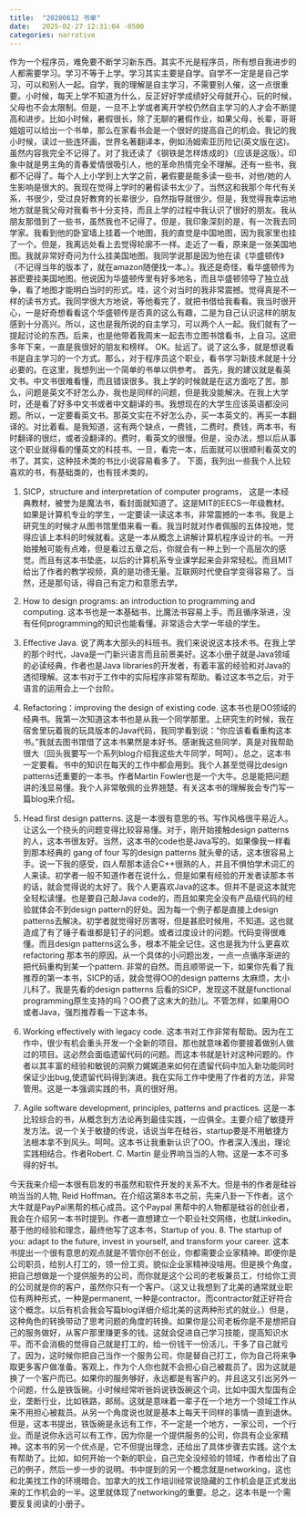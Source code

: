 ```yaml
---
title:  "20200612 书单"
date:   2025-02-27 12:31:04 -0500
categories: narrative
---
```

作为一个程序员，难免要不断学习新东西。其实不光是程序员，所有想自我进步的人都需要学习。学习不等于上学。学习其实主要是自学。自学不一定是是自己学习，可以和别人一起。自学，我的理解是自主学习，不需要别人催，这一点很重要。小时候，每天上学不知道为什么，反正好好学成绩好父母就开心，玩的时候，父母也不会太限制。但是，一旦不上学或者离开学校仍然自主学习的人才会不断提高和进步。比如小时候，暑假很长，除了无聊的暑假作业，如果父母，长辈，哥哥姐姐可以给出一个书单，那么在家看书会是一个很好的提高自己的机会。我记的我小时候，读过一些连环画，世界名著翻译本，例如汤姆索亚历险记(英文版在这)。虽然内容我完全不记得了。对了我还读了《钢铁是怎样炼成的》（应该是这版）。印象中就是男主角的青春爱情很吸引人，他的革命热情完全不理解。还有一些书，我都不记得了。每个人上小学到上大学之前，暑假要是能多读一些书，对他/她的人生影响是很大的。我现在觉得上学时的暑假读书太少了。当然这和我那个年代有关系，书很少，受过良好教育的长辈很少，自然指导就很少。但是，我觉得我幸运地地方就是我父母对我看书十分支持，而且上学的过程中我认识了很好的朋友。我从朋友那借到了一些书，虽然我也不记得了。但是，我印象深刻的是，有一次我去同学家。我看到他的卧室墙上挂着一个地图，我的直觉是中国地图，因为我家里也挂了一个。但是，我离远处看上去觉得轮廓不一样。走近了一看，原来是一张美国地图。我就非常好奇问为什么挂美国地图。我同学说那是因为他在读《华盛顿传》（不记得当年的版本了，就在amazon随便找一本。）。我还是奇怪，看华盛顿传为甚麽要挂美国地图。他说因为华盛顿传里有好多地名，而且华盛顿领导了独立战争，看了地图才能明白当时的形式。哇，这个对当时的我非常震撼。觉得真是不一样的读书方式。我同学很大方地说，等他看完了，就把书借给我看看。我当时很开心，一是好奇想看看这个华盛顿传是否真的这么有趣，二是为自己认识这样的朋友感到十分高兴。所以，这也是我所说的自主学习，可以两个人一起。我们就有了一提起讨论的东西。后来，也是他带着我周末一起去市立图书馆看书，上自习。这麽多年下来，一直是我很好的朋友和榜样。
OK。扯远了。说了这么多，就是想说看书是自主学习的一个方式。那么，对于程序员这个职业，看书学习新技术就是十分必要的。在这里，我想列出一个简单的书单以供参考。
首先，我的建议就是看英文书。中文书很难看懂，而且错误很多。我上学的时候就是在这方面吃了苦。那么，问题是英文不好怎么办，我也是同样的问题，但是我没能解决。在我上大学时，还是看了好多中文书或者中文翻译的书。我想现在的大学生应该英语都没问题。所以，一定要看英文书。那英文实在不好怎么办，买一本英文的，再买一本翻译的。对比着看。是我知道，这有两个缺点，一费钱，二费时。费钱，两本书，有时翻译的很烂，或者没翻译的。费时，看英文的很慢。但是，没办法，想以后从事这个职业就得看的懂英文的科技书。一旦，看完一本，后面就可以很顺利看英文的书了。其实，这种技术类的书比小说容易看多了。
下面，我列出一些我个人比较喜欢的书，有基础类的，也有技术类的。
1. SICP，structure and interpretation of computer programs， 这是一本经典教材，被誉为是魔法书，看封面就知道了。这是MIT的EECS一年级教材。如果是计算机专业的学生，一定要读一读这本书，非常震撼的一本书。我是上研究生的时候才从图书馆里借来看一看。我当时就对作者佩服的五体投地，觉得应该上本科的时候就看。这是一本从概念上讲解计算机程序设计的书。一开始接触可能有点难，但是看过五章之后，你就会有一种上到一个高层次的感觉。而且有这本书垫底，以后的计算机系专业课学起来会非常轻松。而且MIT给出了作者的教学视频，真的是功德无量。互联网时代使自学变得容易了。当然，还是那句话，得自己有定力和意愿去学。
2. How to design programs: an introduction to programming and computing. 这本书也是一本基础书，比魔法书容易上手。而且循序渐进，没有任何programming的知识也能看懂。非常适合大学一年级的学生。
3. Effective Java. 说了两本大部头的科班书。我们来说说这本技术书。在我上学的那个时代，Java是一门新兴语言而且前景美好。这本小册子就是Java领域的必读经典，作者也是Java libraries的开发者，有着丰富的经验和对Java的透彻理解。这本书对于工作中的实际程序非常有帮助。看过这本书之后，对于语言的运用会上一个台阶。
4. Refactoring：improving the design of existing code. 这本书也是OO领域的经典书。我第一次知道这本书也是从我一个同学那里。上研究生的时候，我在宿舍里玩着我的玩具版本的Java代码，我同学看到说：“你应该看看重构这本书。”我就去图书馆借了这本书果然是本好书。感谢我这些同学，真是对我帮助很大（回头我要写一个系列blog介绍我这些大牛同学，呵呵）。总之，这本书一定要看。书中的知识在每天的工作中都会用到。我个人甚至觉得比design patterns还重要的一本书。作者Martin Fowler也是一个大牛。总是能把问题讲的浅显易懂。我个人非常敬佩的业界翘楚。有关这本书的理解我会专门写一篇blog来介绍。


5. Head first design patterns. 这是一本很有意思的书。写作风格很平易近人。让这么一个挠头的问题变得比较容易懂。对于，刚开始接触design patterns的人，这本书很友好。当然，这本书的code也是Java写的。如果像我一样看到那本经典的 gang of four 写的design patterns 就头晕的话，这本很容易上手。说一下我的感受，四人帮那本适合C++很熟的人，并且不惧怕学术词汇的人来读。初学者一般不知道作者在说什么，但是如果有经验的开发者读那本书的话，就会觉得说的太好了。我个人更喜欢Java的这本。但并不是说这本就完全轻松读懂。也是要自己敲Java code的，而且如果完全没有产品级代码的经验就体会不到design pattern的好处。因为每一个例子都是直接上design patterns去解决。初学者就觉得好厉害呀，但是甚麽时候用，不知道。这也就造成了有了锤子看谁都是钉子的问题。或者过度设计的问题。代码变得很难懂。而且design patterns这么多，根本不能全记住。这也是我为什么更喜欢refactoring 那本书的原因。从一个具体的小问题出发，一点一点循序渐进的把代码重构到某一个pattern. 非常的自然。而且顺带说一下，如果你先看了我推荐的第一本书，SICP的话，就会觉得OO的design patterns 太麻烦，太小儿科了。我是先看的design patterns 后看的SICP，发现这不就是functional programming原生支持的吗？OO费了这末大的劲儿。不管怎样，如果用OO 或者Java，强烈推荐看一下这本书。
6. Working effectively with legacy code. 这本书对工作非常有帮助。因为在工作中，很少有机会重头开发一个全新的项目。那也就意味着你要接着做别人做过的项目。这必然会面临遗留代码的问题。而这本书就是针对这种问题的。作者以其丰富的经验和敏锐的洞察力娓娓道来如何在遗留代码中加入新功能同时保证少出bug,使遗留代码得到演进。我在实际工作中使用了作者的方法，非常管用。这是一本强调实践的书，真的很好用。
7. Agile software development, principles, patterns and practices. 这是一本比较综合的书，从概念到方法论再到最佳实践，一应俱全。主要介绍了敏捷开发方法。说一个关于敏捷的传说，话说当年在硅谷，startup要是不用敏捷方法根本拿不到风头。呵呵。这本书让我重新认识了OO。作者深入浅出，理论实践相结合。作者Robert. C. Martin 是业界响当当的人物。这是一本不可多得的好书。

今天我来介绍一本很有启发的书虽然和软件开发的关系不大。但是书的作者是硅谷响当当的人物, Reid Hoffman。在介绍这第8本书之前，先来八卦一下作者。这个大牛就是PayPal黑帮的核心成员。这个Paypal 黑帮中的人物都是硅谷的创业者，我会在介绍另一本书时提到。作者一直想建立一个职业社交网络，也就Linkedin。基于他的经验和理念，最终他写了这本书，Startup of you.
8. The startup of you: adapt to the future, invest in yourself, and transform your career.
这本书提出一个很有意思的观点就是不管你创不创业，你都需要企业家精神。即便你是公司职员，给别人打工的，领一份工资。貌似企业家精神没啥用。但是换个角度，把自己想做是一个提供服务的公司，而你就是这个公司的老板兼员工，付给你工资的公司就是你的客户，虽然你只有一个客户。（这又让我想到了北美的通常就业职位有两种形式，一种是permanent, 一种是contractor。而contractor就正好符合这个概念。以后有机会我会写篇blog详细介绍北美的这两种形式的就业。）但是，这种角色的转换带动了思考问题的角度的转换。如果你是公司老板你是不是想把自己的服务做好，从客户那里赚更多的钱。这就会促进自己学习技能，提高知识水平。而不会消极的觉得自己就是打工的，给一份钱干一份活儿，干多了自己就亏了。因为，这时候你把自己当作一个服务公司，你是替自己打工，你为自己将来争取更多客户做准备。客观上，作为个人你也就不会担心自己被裁员了。因为这就是换了一个客户而已。如果你的服务够好，永远都是有客户的。并且这又引出另外一个问题，什么是铁饭碗。小时候经常听爸妈说铁饭碗这个词，比如中国大型国有企业，垄断行业，比如铁路，邮局。这就是意味着一辈子在一个地方一个领域工作从来不用担心被裁员。从另一个角度说也就是基本上每天干同样的事情一直到退休。但是，这本书提出，铁饭碗是永远有工作，不一定是一个地方，一家公司，一个行业。而是说你永远可以有工作，因为你是一个提供服务的公司，你具有企业家精神。这本书的另一个优点是，它不但提出理念，还给出了具体步骤去实践。这个太有帮助了。比如，如何开始一个新的职业，自己完全没经验的领域，作者给出了自己的例子，然后一步一步的说明。书中提到的另一个概念就是networking，这也和北美找工作的环境暗合。加拿大的找工作培训经常说隐藏的工作机会是正式发出来的工作机会的一半。这里就体现了networking的重要。总之，这本书是一个需要反复阅读的小册子。